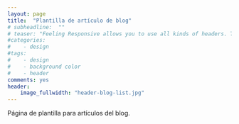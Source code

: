 ```yaml
---
layout: page
title:  "Plantilla de artículo de blog"
# subheadline:  ""
# teaser: "Feeling Responsive allows you to use all kinds of headers. This is the default mode. It shows a header just with your logo on the standard background."
#categories:
#    - design
#tags:
#    - design
#    - background color
#    - header
comments: yes
header:
    image_fullwidth: "header-blog-list.jpg"
---
```

Página de plantilla para artículos del blog.


